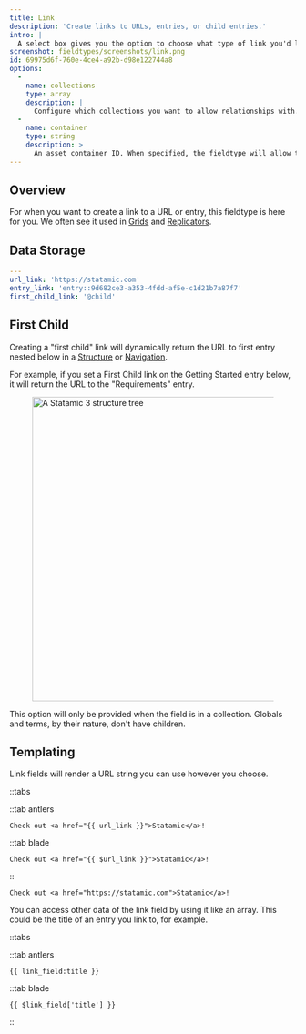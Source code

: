 ```yaml
---
title: Link
description: 'Create links to URLs, entries, or child entries.'
intro: |
  A select box gives you the option to choose what type of link you'd like to create. When set to URL it gives you a text box to enter the hyperlink. When set to Entry it opens a stack with all your entries to choose from. And when set to First Child will redirect a visitor to the first child page in a structure.
screenshot: fieldtypes/screenshots/link.png
id: 69975d6f-760e-4ce4-a92b-d98e122744a8
options:
  -
    name: collections
    type: array
    description: |
      Configure which collections you want to allow relationships with.
  -
    name: container
    type: string
    description: >
      An asset container ID. When specified, the fieldtype will allow the user to add a link to an asset from the specified container.
---
```

## Overview

For when you want to create a link to a URL or entry, this fieldtype is here for you. We often see it used in [Grids](/fieldtypes/grid) and [Replicators](/fieldtypes/replicator).

## Data Storage

``` yaml
---
url_link: 'https://statamic.com'
entry_link: 'entry::9d682ce3-a353-4fdd-af5e-c1d21b7a87f7'
first_child_link: '@child'
```

## First Child

Creating a "first child" link will dynamically return the URL to first entry nested below in a [Structure](/structures) or [Navigation](/navigation).

For example, if you set a First Child link on the Getting Started entry below, it will return the URL to the "Requirements" entry.

<figure>
    <img src="/img/structure.png" alt="A Statamic 3 structure tree" width="535">
</figure>

This option will only be provided when the field is in a collection. Globals and terms, by their nature, don't have children.

## Templating

Link fields will render a URL string you can use however you choose.

::tabs

::tab antlers
```antlers
Check out <a href="{{ url_link }}">Statamic</a>!
```

::tab blade
```blade
Check out <a href="{{ $url_link }}">Statamic</a>!
```
::

```output
Check out <a href="https://statamic.com">Statamic</a>!
```

You can access other data of the link field by using it like an array. This could be the title of an entry you link to, for example.

::tabs

::tab antlers
```antlers
{{ link_field:title }}
```

::tab blade
```blade
{{ $link_field['title'] }}
```
::
